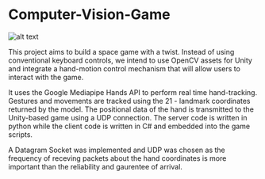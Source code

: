 # Computer-Vision-Game

![alt text](https://github.com/Prateek-Upadhya/Interactive-Space-Game/blob/main/space_g.jpg?raw=true)


This project aims to build a space game with a twist. Instead of using conventional keyboard controls, we intend to use OpenCV assets for Unity and integrate a hand-motion control mechanism that will allow users to interact with the game.


It uses the Google Mediapipe Hands API to perform real time hand-tracking. Gestures and movements are tracked using the 21 - landmark coordinates returned by the model. The positional data of the hand is transmitted to the Unity-based game using a UDP connection. The server code is written in python while the client code is written in C# and embedded into the game scripts. 

A Datagram Socket was implemented and UDP was chosen as the frequency of receving packets about the hand coordinates is more important than the reliability and gaurentee of arrival. 
